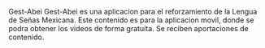 Gest-Abei
Gest-Abei es una aplicacion para el reforzamiento de la Lengua de Señas Mexicana.
Este contenido es para la aplicacion movil, donde se podra obtener los videos de forma gratuita.
Se reciben aportaciones de contenido.
